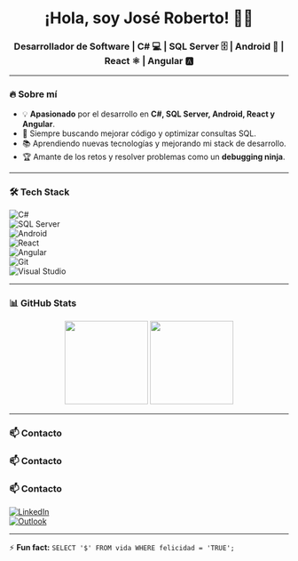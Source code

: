 <h1 align="center">¡Hola, soy José Roberto! 👋🚀</h1>  
<h3 align="center">Desarrollador de Software | C# 💻 | SQL Server 🗄️ | Android 📱 | React ⚛️ | Angular 🅰️</h3>  

---

### 🔥 **Sobre mí**  
- 💡 **Apasionado** por el desarrollo en **C#, SQL Server, Android, React y Angular**.  
- 🚀 Siempre buscando mejorar código y optimizar consultas SQL.  
- 📚 Aprendiendo nuevas tecnologías y mejorando mi stack de desarrollo.  
- 🏆 Amante de los retos y resolver problemas como un **debugging ninja**.  

---

### 🛠️ **Tech Stack**  
![C#](https://img.shields.io/badge/C%23-%23239120.svg?style=for-the-badge&logo=c-sharp&logoColor=white)  
![SQL Server](https://img.shields.io/badge/SQL%20Server-%23CC2927.svg?style=for-the-badge&logo=microsoft-sql-server&logoColor=white)  
![Android](https://img.shields.io/badge/Android-%230A84FF.svg?style=for-the-badge&logo=android&logoColor=white)  
![React](https://img.shields.io/badge/React-%2361DAFB.svg?style=for-the-badge&logo=react&logoColor=black)  
![Angular](https://img.shields.io/badge/Angular-%23DD0031.svg?style=for-the-badge&logo=angular&logoColor=white)  
![Git](https://img.shields.io/badge/Git-%23F05033.svg?style=for-the-badge&logo=git&logoColor=white)  
![Visual Studio](https://img.shields.io/badge/Visual%20Studio-%235C2D91.svg?style=for-the-badge&logo=visual-studio&logoColor=white)  

---

### 📊 **GitHub Stats**  
<div align="center">  
  <img src="https://github-readme-stats.vercel.app/api?username=robertgarcia47&show_icons=true&theme=tokyonight&count_private=true" height="150"/>  
  <img src="https://github-readme-streak-stats.herokuapp.com/?user=robertgarcia47&theme=tokyonight" height="150"/>  
</div>  

---

### 📫 **Contacto**  
### 📫 **Contacto**  
### 📫 **Contacto**  
[![LinkedIn](https://img.shields.io/badge/LinkedIn-%230A66C2.svg?style=for-the-badge&logo=linkedin&logoColor=white)](https://www.linkedin.com/in/robbgarcia/)  
[![Outlook](https://img.shields.io/badge/Outlook-0078D4.svg?style=for-the-badge&logo=microsoft-outlook&logoColor=white)](mailto:robertgarcia47@hotmail.com)  



---

⚡ **Fun fact:** `SELECT '$' FROM vida WHERE felicidad = 'TRUE';`   
